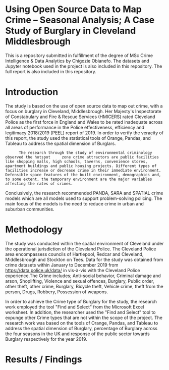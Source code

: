 # Using Open Source Data to Map Crime – Seasonal Analysis; A Case Study of Burglary in Cleveland Middlesbrough
This is a repository submitted in fulfillment of the degree of MSc Crime Intelligence & Data Analytics by Chigozie Obianefo.
The datasets and Jupyter notebook used in the project is also included in this repository.
The full report is also included in this repository. 

# Introduction
The study is based on the use of open source data to map out crime, with a focus on burglary in Cleveland, Middlesbrough. Her Majesty's Inspectorate of Constabulary and Fire & Rescue Services (HMICERS) rated Cleveland Police as the first force in England and Wales to be rated inadequate across all areas of performance in the Police effectiveness, efficiency and legitimacy 2018/2019 (PEEL) report of 2019. In order to verify the veracity of this report, the study used the statistical tools of Orange, Pandas, and Tableau to address the spatial dimension of Burglars.

          The research through the study of environmental criminology observed the hotspot     zone crime attractors are public facilities like shopping malls, high schools, taverns, convenience stores, apartment buildings and public housing projects. Different types of facilities increase or decrease crime in their immediate environment. Defensible space features of the built environment, demographics and, to some extent, the temporary environment are the major variables affecting the rates of crimes.
  Conclusively, the research recommended PANDA, SARA and SPATIAL crime models which are all models used to support problem-solving policing. The main focus of the models is the need to reduce crime in urban and suburban communities.
# Methodology
The study was conducted within the spatial environment of Cleveland under the operational jurisdiction of the Cleveland Police. The Cleveland Police area encompassess councils of Hartlepool, Redcar and Cleveland, Middlesbrough and Stockton on Tees.
       Data for the study was obtained from crime datasets within January to December 2019 from https://data.police.uk/data/  in vis-à-vis with the Cleveland Police experience.The Crime includes; Anti-social behavior, Criminal damage and arson, Shoplifting, Violence and sexual offences, Burglary, Public order, other theft, other crime, Burglary, Bicycle theft, Vehicle crime, theft from the person, Drugs, Robbery, Possession of weapons. 
     
In order to achieve the Crime type of Burglary for the study, the research work employed the tool "Find and Select" from the Microsoft Excel worksheet. In addition, the researcher used the "Find and Select" tool to expunge other Crime types that are not within the scope of the project.
            The research work was based on the tools of Orange, Pandas, and Tableau to address the spatial dimension of Burglary, percentage of Burglary across the four seasons in the UK and response of the public sector towards Burglary respectively for the year 2019.
# Results / Findings
